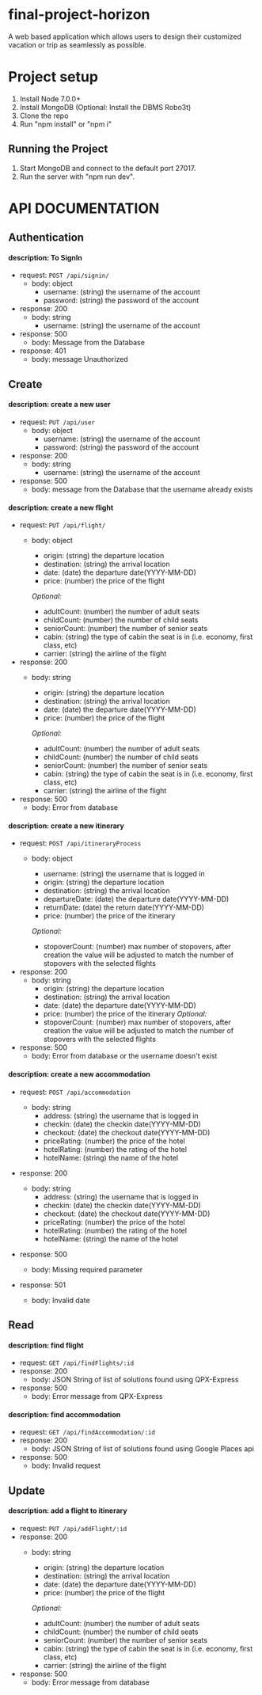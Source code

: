 # final-project-horizon
A web based application which allows users to design their customized vacation
or trip as seamlessly as possible.

# Project setup

1. Install Node 7.0.0+
2. Install MongoDB (Optional: Install the DBMS Robo3t)
3. Clone the repo
5. Run "npm install" or "npm i"

## Running the Project

1. Start MongoDB and connect to the default port 27017.
2. Run the server with "npm run dev".

# API DOCUMENTATION

## Authentication

#### description: To SignIn
- request: `POST /api/signin/`
    - body: object
      - username: (string) the username of the account
      - password: (string) the password of the account
- response: 200
    - body: string
      - username: (string) the username of the account
- response: 500
    - body: Message from the Database
- response: 401
    - body: message Unauthorized

## Create

#### description: create a new user
- request: `PUT /api/user`
    - body: object
      - username: (string) the username of the account
      - password: (string) the password of the account
- response: 200
    - body: string
      - username: (string) the username of the account
- response: 500
    - body: message from the Database that the username already exists

#### description: create a new flight
- request: `PUT /api/flight/`
    - body: object
      - origin: (string) the departure location
      - destination: (string) the arrival location
      - date: (date) the departure date(YYYY-MM-DD)
      - price: (number) the price of the flight

      *Optional:*
      - adultCount: (number) the number of adult seats
      - childCount: (number) the number of child seats
      - seniorCount: (number) the number of senior seats
      - cabin: (string) the type of cabin the seat is in (i.e. economy, first class, etc)
      - carrier: (string) the airline of the flight
- response: 200
    - body: string
      - origin: (string) the departure location
      - destination: (string) the arrival location
      - date: (date) the departure date(YYYY-MM-DD)
      - price: (number) the price of the flight

      *Optional:*
      - adultCount: (number) the number of adult seats
      - childCount: (number) the number of child seats
      - seniorCount: (number) the number of senior seats
      - cabin: (string) the type of cabin the seat is in (i.e. economy, first class, etc)
      - carrier: (string) the airline of the flight
- response: 500
    - body: Error from database

#### description: create a new itinerary
- request: `POST /api/itineraryProcess`
    - body: object
      - username: (string) the username that is logged in
      - origin: (string) the departure location
      - destination: (string) the arrival location
      - departureDate: (date) the departure date(YYYY-MM-DD)
      - returnDate: (date) the return date(YYYY-MM-DD)
      - price: (number) the price of the itinerary

      *Optional:*
      - stopoverCount: (number) max number of stopovers, after creation the
                        value will be adjusted to match the number of stopovers
                        with the selected flights
- response: 200
    - body: string
      - origin: (string) the departure location
      - destination: (string) the arrival location
      - date: (date) the departure date(YYYY-MM-DD)
      - price: (number) the price of the itinerary
      *Optional:*
      - stopoverCount: (number) max number of stopovers, after creation the
                        value will be adjusted to match the number of stopovers
                        with the selected flights
- response: 500
    - body: Error from database or the username doesn't exist

#### description: create a new accommodation
- request: `POST /api/accommodation`
    - body: string
      - address: (string) the username that is logged in
      - checkin: (date) the checkin date(YYYY-MM-DD)
      - checkout: (date) the checkout date(YYYY-MM-DD)
      - priceRating: (number) the price of the hotel
      - hotelRating: (number) the rating of the hotel
      - hotelName: (string) the name of the hotel

- response: 200
    - body: string
      - address: (string) the username that is logged in
      - checkin: (date) the checkin date(YYYY-MM-DD)
      - checkout: (date) the checkout date(YYYY-MM-DD)
      - priceRating: (number) the price of the hotel
      - hotelRating: (number) the rating of the hotel
      - hotelName: (string) the name of the hotel

- response: 500
    - body: Missing required parameter
- response: 501
    - body: Invalid date

## Read

#### description: find flight
- request: `GET /api/findFlights/:id`
- response: 200
    - body: JSON String of list of solutions found using QPX-Express
- response: 500
    - body: Error message from QPX-Express

#### description: find accommodation
- request: `GET /api/findAccommodation/:id`
- response: 200
    - body: JSON String of list of solutions found using Google Places api
- response: 500
    - body: Invalid request

## Update

#### description: add a flight to itinerary
- request: `PUT /api/addFlight/:id`
- response: 200
    - body: string
      - origin: (string) the departure location
      - destination: (string) the arrival location
      - date: (date) the departure date(YYYY-MM-DD)
      - price: (number) the price of the flight

      *Optional:*
      - adultCount: (number) the number of adult seats
      - childCount: (number) the number of child seats
      - seniorCount: (number) the number of senior seats
      - cabin: (string) the type of cabin the seat is in (i.e. economy, first class, etc)
      - carrier: (string) the airline of the flight
- response: 500
    - body: Error message from database
